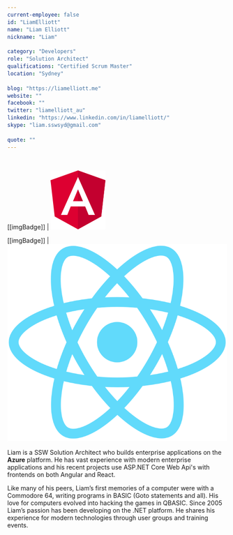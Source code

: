 ```yaml
---
current-employee: false
id: "LiamElliott"
name: "Liam Elliott"
nickname: "Liam"

category: "Developers"
role: "Solution Architect"
qualifications: "Certified Scrum Master"
location: "Sydney"

blog: "https://liamelliott.me"
website: ""
facebook: ""
twitter: "liamelliott_au"
linkedin: "https://www.linkedin.com/in/liamelliott/"
skype: "liam.sswsyd@gmail.com"

quote: ""
---
```


<br/>

[[imgBadge]]
| ![angular.png](../badges/angular-logo.png)

[[imgBadge]]
| ![react.png](../badges/react-logo.png)

Liam is a SSW Solution Architect who builds enterprise applications on the **Azure** platform. He has vast experience with modern enterprise applications and his recent projects use ASP.NET Core Web Api's with frontends on both Angular and React.

Like many of his peers, Liam’s first memories of a computer were with a Commodore 64, writing programs in BASIC (Goto statements and all). His love for computers evolved into hacking the games in QBASIC. Since 2005 Liam’s passion has been developing on the .NET platform. He shares his experience for modern technologies through user groups and training events.
